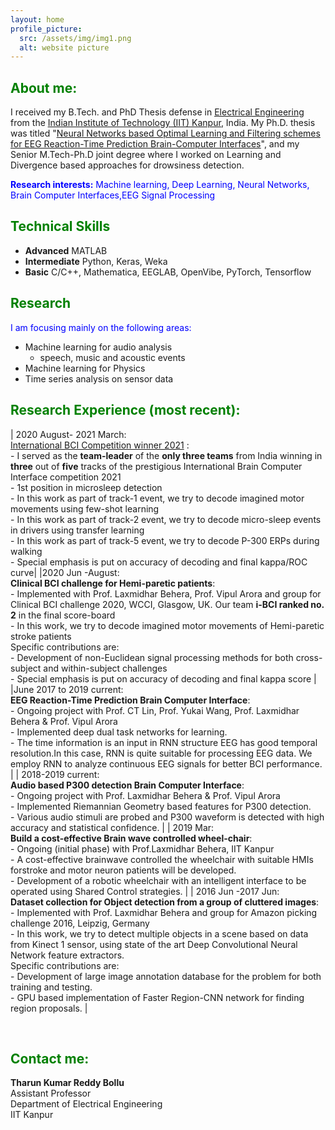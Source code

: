 ```yaml
---
layout: home
profile_picture:
  src: /assets/img/img1.png
  alt: website picture
---
```

## <span style="color: Green">About me:</span>
I received my B.Tech. and PhD Thesis defense in [<ins>Electrical Engineering</ins>](http://www.iitk.ac.in/ee/) from the [<ins>Indian Institute of Technology (IIT) Kanpur</ins>](http://www.iitk.ac.in/), India. My Ph.D. thesis was titled "[<ins>Neural Networks based Optimal Learning and Filtering schemes for
EEG Reaction-Time Prediction Brain-Computer Interfaces</ins>](https://drive.google.com/file/d/0By8wZfM49Y2ScC1vc2lVX0I1c1U/view)", and my Senior M.Tech-Ph.D joint degree where I worked on Learning and Divergence based approaches for drowsiness detection.

<span style="color: blue"><b>Research interests:</b> Machine learning, Deep Learning, Neural Networks, Brain Computer Interfaces,EEG Signal Processing</span>


## <span style="color: Green">Technical Skills</span>
- **Advanced** MATLAB
- **Intermediate** Python, Keras, Weka
- **Basic** C/C++, Mathematica, EEGLAB, OpenVibe, PyTorch, Tensorflow

## <span style="color: green">Research</span>

<span style="color: blue">I am focusing mainly on the following areas:</span>                                                                                          
- Machine learning for audio analysis
  - speech, music and acoustic events
- Machine learning for Physics                            
- Time series analysis on sensor data

## <span style="color: Green">Research Experience (most recent):</span>  

| 2020 August- 2021 March: <br> [International BCI Competition winner 2021](http://brain.korea.ac.kr/bci2021/competition.php) :<br>- I served as the **team-leader** of the **only three teams** from India winning in **three** out of **five** tracks of the prestigious International Brain Computer Interface competition 2021 <br>-	1st position in microsleep detection <br>- In this work as part of track-1 event, we try to decode imagined motor movements using few-shot learning <br>-	In this work as part of track-2 event, we try to decode micro-sleep events in drivers using transfer learning <br>-	In this work as part of track-5 event, we try to decode P-300 ERPs during walking <br>- Special emphasis is put on accuracy of decoding and final kappa/ROC curve|
|2020 Jun -August: <br>**Clinical BCI challenge for Hemi-paretic patients**: <br>- Implemented with Prof. Laxmidhar Behera, Prof. Vipul Arora and group for Clinical BCI challenge 2020, WCCI, Glasgow, UK. Our team **i-BCI ranked no. 2** in the final score-board <br>- In this work, we try to decode imagined motor movements of Hemi-paretic stroke patients <br> Specific contributions are: <br>- Development of non-Euclidean signal processing methods for both cross-subject and within-subject challenges <br>- Special emphasis is put on accuracy of decoding and final kappa score |
|June 2017 to 2019 current: <br>**EEG Reaction-Time Prediction Brain Computer Interface**: <br>- Ongoing project with Prof. CT Lin, Prof. Yukai Wang, Prof. Laxmidhar Behera & Prof. Vipul Arora <br>- Implemented deep dual task networks for learning. <br>- The time information is an input in RNN structure EEG has good temporal resolution.In this case, RNN is quite suitable for processing EEG data. We employ RNN to analyze continuous EEG signals for better BCI performance. |
| 2018-2019 current: <br>**Audio based P300 detection Brain Computer Interface**: <br>- Ongoing project with Prof. Laxmidhar Behera & Prof. Vipul Arora <br>- Implemented Riemannian Geometry based features for P300 detection.<br>- Various audio stimuli are probed and P300 waveform is detected with high accuracy and statistical confidence. |
| 2019 Mar: <br>**Build a cost-effective Brain wave controlled wheel-chair**: <br>- Ongoing (initial phase) with Prof.Laxmidhar Behera, IIT Kanpur <br>- A cost-effective brainwave controlled the wheelchair with suitable HMIs forstroke and motor neuron patients will be developed.<br>- Development of a robotic wheelchair with an intelligent interface to be operated using Shared Control strategies. |
| 2016 Jun -2017 Jun: <br>**Dataset collection for Object detection from a group of cluttered images**:<br>- Implemented with Prof. Laxmidhar Behera and group for Amazon picking challenge 2016, Leipzig, Germany <br>- In this work, we try to detect multiple objects in a scene based on data from Kinect 1 sensor, using state of the art Deep Convolutional Neural Network feature extractors.<br> Specific contributions are: <br>- Development of large image annotation database for the problem for both training and testing.<br>- GPU based implementation of Faster Region-CNN network for finding region proposals. |


<br/>




## <span style="color: Green">Contact me:</span>
**Tharun Kumar Reddy Bollu**
<br>Assistant Professor
<br>Department of Electrical Engineering
<br>IIT Kanpur




